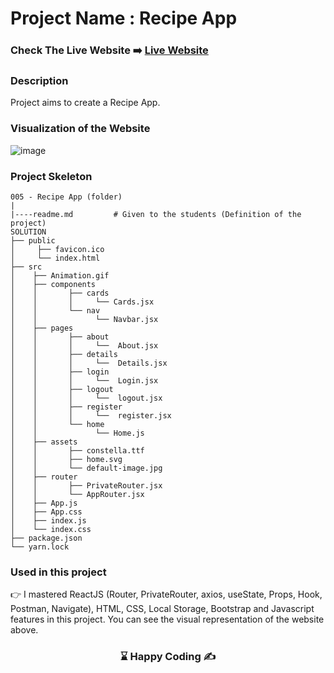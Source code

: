 # Project Name : Recipe App

### Check The Live Website ➡️ [Live Website](https://sekunev-recipe-app.netlify.app/)

### Description

Project aims to create a Recipe App.

### Visualization of the Website

![image](https://github.com/Sekunev/Recipe-App-2/blob/main/src/Animation.gif)

### Project Skeleton

```
005 - Recipe App (folder)
|
|----readme.md         # Given to the students (Definition of the project)
SOLUTION
├── public
│     ├── favicon.ico
│     └── index.html
├── src
│    ├── Animation.gif
│    ├── components
│    │       ├── cards
│    │       │     └── Cards.jsx
│    │       └── nav
│    │             └── Navbar.jsx
│    ├── pages
│    │       ├── about
│    │       │     └──  About.jsx
│    │       ├── details
│    │       │     └──  Details.jsx
│    │       ├── login
│    │       │     └──  Login.jsx
│    │       ├── logout
│    │       │     └──  logout.jsx
│    │       ├── register
│    │       │     └──  register.jsx
│    │       └── home
│    │             └── Home.js
│    ├── assets
│    │       ├── constella.ttf
│    │       ├── home.svg
│    │       └── default-image.jpg
│    ├── router
│    │       ├── PrivateRouter.jsx
│    │       └── AppRouter.jsx
│    ├── App.js
│    ├── App.css
│    ├── index.js
│    └── index.css
├── package.json
└── yarn.lock
```

### Used in this project

👉 I mastered ReactJS (Router, PrivateRouter, axios, useState, Props, Hook, Postman, Navigate), HTML, CSS, Local Storage, Bootstrap and Javascript features in this project. You can see the visual representation of the website above.

### <center> ⌛ Happy Coding ✍ </center>


